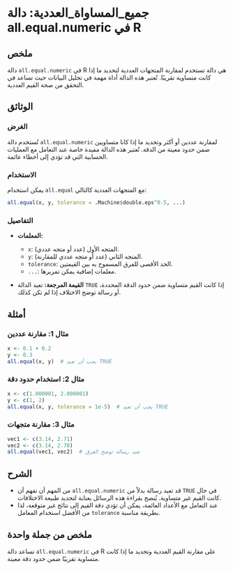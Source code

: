<!--
Meta Description: # جميع_المساواة_العددية: دالة all.equal.numeric في R ## ملخص دالة `all.equal.numeric` في R هي دالة تستخدم لمقارنة المتجهات العددية لتحديد ما إذا كانت ...
Meta Keywords: all, equal, دالة, numeric, إذا
-->

# جميع_المساواة_العددية: دالة all.equal.numeric في R

## ملخص
دالة `all.equal.numeric` في R هي دالة تستخدم لمقارنة المتجهات العددية لتحديد ما إذا كانت متساوية تقريبًا. تُعتبر هذه الدالة أداة مهمة في تحليل البيانات حيث تساعد في التحقق من صحة القيم العددية.

## الوثائق
### الغرض
تُستخدم دالة `all.equal.numeric` لمقارنة عددين أو أكثر وتحديد ما إذا كانا متساويين ضمن حدود معينة من الدقة. تُعتبر هذه الدالة مفيدة خاصة عند التعامل مع العمليات الحسابية التي قد تؤدي إلى أخطاء عائمة.

### الاستخدام
يمكن استخدام `all.equal` مع المتجهات العددية كالتالي:
```R
all.equal(x, y, tolerance = .Machine$double.eps^0.5, ...)
```

### التفاصيل
- **المعلمات:**
  - `x`: المتجه الأول (عدد أو متجه عددي).
  - `y`: المتجه الثاني (عدد أو متجه عددي للمقارنة).
  - `tolerance`: الحد الأقصى للفرق المسموح به بين القيمتين.
  - `...`: معلمات إضافية يمكن تمريرها.

- **القيمة المرجعة:**
  تعيد الدالة `TRUE` إذا كانت القيم متساوية ضمن حدود الدقة المحددة، أو رسالة توضح الاختلاف إذا لم تكن كذلك.

## أمثلة
### مثال 1: مقارنة عددين
```R
x <- 0.1 + 0.2
y <- 0.3
all.equal(x, y)  # يجب أن تعيد TRUE
```

### مثال 2: استخدام حدود دقة
```R
x <- c(1.000001, 2.000001)
y <- c(1, 2)
all.equal(x, y, tolerance = 1e-5)  # يجب أن تعيد TRUE
```

### مثال 3: مقارنة متجهات
```R
vec1 <- c(3.14, 2.71)
vec2 <- c(3.14, 2.70)
all.equal(vec1, vec2)  # تعيد رسالة توضح الفرق
```

## الشرح
- من المهم أن نفهم أن `all.equal.numeric` قد تعيد رسالة بدلاً من `TRUE` في حال كانت القيم غير متساوية. يُنصح بقراءة هذه الرسائل بعناية لتحديد طبيعة الاختلافات.
- عند التعامل مع الأعداد العائمة، يمكن أن تؤدي دقة القيم إلى نتائج غير متوقعة، لذا من الأفضل استخدام المعامل `tolerance` بطريقة مناسبة.

## ملخص من جملة واحدة
تساعد دالة `all.equal.numeric` في R على مقارنة القيم العددية وتحديد ما إذا كانت متساوية تقريبًا ضمن حدود دقة معينة.